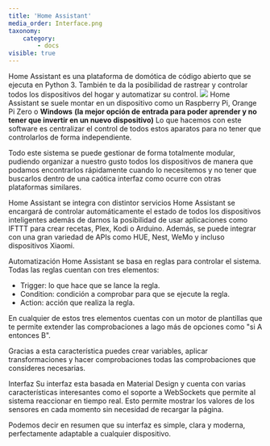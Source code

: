 ```yaml
---
title: 'Home Assistant'
media_order: Interface.png
taxonomy:
    category:
        - docs
visible: true
---
```


Home Assistant es una plataforma de domótica de código abierto que se ejecuta en Python 3. También te da la posibilidad de rastrear y controlar todos los dispositivos del hogar y automatizar su control.
![](Interface.png)
Home Assistant se suele montar en un dispositivo como un Raspberry Pi, Orange Pi Zero o **Windows** **(la mejor opción de entrada para poder aprender y no tener que invertir en un nuevo dispositivo)**
Lo que hacemos con este software es centralizar el control de todos estos aparatos para no tener que controlarlos de forma independiente.

Todo este sistema se puede gestionar de forma totalmente modular, pudiendo organizar a nuestro gusto todos los dispositivos de manera que podamos encontrarlos rápidamente cuando lo necesitemos y no tener que buscarlos dentro de una caótica interfaz como ocurre con otras plataformas similares.



Home Assistant se integra con distintor servicios
Home Assistant se encargará de controlar automáticamente el estado de todos los dispositivos inteligentes además de darnos la posibilidad de usar aplicaciones como IFTTT para crear recetas, Plex, Kodi o Arduino. Además, se puede integrar con una gran variedad de APIs como HUE, Nest, WeMo y incluso dispositivos Xiaomi.

Automatización
Home Assistant se basa en reglas para controlar el sistema. Todas las reglas cuentan con tres elementos:

* Trigger: lo que hace que se lance la regla.
* Condition: condición a comprobar para que se ejecute la regla.
* Action: acción que realiza la regla.

En cualquier de estos tres elementos cuentas con un motor de plantillas que te permite extender las comprobaciones a lago más de opciones como "si A entonces B".

Gracias a esta característica puedes crear variables, aplicar transformaciones y hacer comprobaciones todas las comprobaciones que consideres necesarias.

Interfaz
Su interfaz esta basada en Material Design y cuenta con varias características interesantes como el soporte a WebSockets que permite al sistema reaccionar en tiempo real. Esto permite mostrar los valores de los sensores en cada momento sin necesidad de recargar la página.

Podemos decir en resumen que su interfaz es simple, clara y moderna, perfectamente adaptable a cualquier dispositivo.